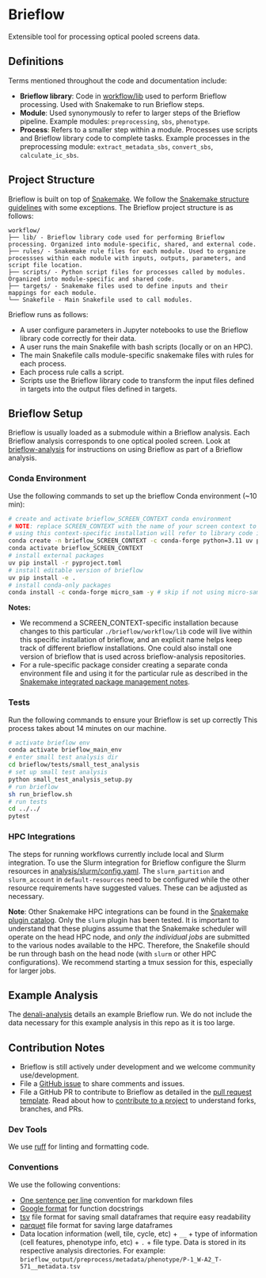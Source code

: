 # Brieflow

Extensible tool for processing optical pooled screens data.

## Definitions

Terms mentioned throughout the code and documentation include:
- **Brieflow library**: Code in [workflow/lib](workflow/lib) used to perform Brieflow processing.
Used with Snakemake to run Brieflow steps.
- **Module**: Used synonymously to refer to larger steps of the Brieflow pipeline.
Example modules: `preprocessing`, `sbs`, `phenotype`.
- **Process**: Refers to a smaller step within a module.
Processes use scripts and Brieflow library code to complete tasks.
Example processes in the preprocessing module: `extract_metadata_sbs`, `convert_sbs`, `calculate_ic_sbs`.


## Project Structure

Brieflow is built on top of [Snakemake](https://snakemake.readthedocs.io/en/stable/index.html#snakemake).
We follow the [Snakemake structure guidelines](https://snakemake.readthedocs.io/en/stable/snakefiles/deployment.html) with some exceptions.
The Brieflow project structure is as follows:

```
workflow/
├── lib/ - Brieflow library code used for performing Brieflow processing. Organized into module-specific, shared, and external code.
├── rules/ - Snakemake rule files for each module. Used to organize processses within each module with inputs, outputs, parameters, and script file location.
├── scripts/ - Python script files for processes called by modules. Organized into module-specific and shared code.
├── targets/ - Snakemake files used to define inputs and their mappings for each module. 
└── Snakefile - Main Snakefile used to call modules.
```

Brieflow runs as follows:
- A user configure parameters in Jupyter notebooks to use the Brieflow library code correctly for their data.
- A user runs the main Snakefile with bash scripts (locally or on an HPC).
- The main Snakefile calls module-specific snakemake files with rules for each process.
- Each process rule calls a script.
- Scripts use the Brieflow library code to transform the input files defined in targets into the output files defined in targets.

## Brieflow Setup

Brieflow is usually loaded as a submodule within a Brieflow analysis.
Each Brieflow analysis corresponds to one optical pooled screen.
Look at [brieflow-analysis](https://github.com/cheeseman-lab/brieflow-analysis/) for instructions on using Brieflow as part of a Brieflow analysis.

### Conda Environment

Use the following commands to set up the brieflow Conda environment (~10 min):

```sh
# create and activate brieflow_SCREEN_CONTEXT conda environment
# NOTE: replace SCREEN_CONTEXT with the name of your screen context to ensure a context-specific installation
# using this context-specific installation will refer to library code in ./brieflow/workflow/lib
conda create -n brieflow_SCREEN_CONTEXT -c conda-forge python=3.11 uv pip -y
conda activate brieflow_SCREEN_CONTEXT
# install external packages
uv pip install -r pyproject.toml
# install editable version of brieflow
uv pip install -e .
# install conda-only packages
conda install -c conda-forge micro_sam -y # skip if not using micro-sam for segmentation
```

**Notes:**
- We recommend a SCREEN_CONTEXT-specific installation because changes to this particular `./brieflow/workflow/lib` code will live within this specific installation of brieflow, and an explicit name helps keep track of different brieflow installations.
One could also install one version of brieflow that is used across brieflow-analysis repositories.
- For a rule-specific package consider creating a separate conda environment file and using it for the particular rule as described in the [Snakemake integrated package management notes](https://snakemake.readthedocs.io/en/stable/snakefiles/deployment.html#integrated-package-management).

### Tests

Run the following commands to ensure your Brieflow is set up correctly
This process takes about 14 minutes on our machine.

```sh
# activate brieflow env
conda activate brieflow_main_env
# enter small test analysis dir
cd brieflow/tests/small_test_analysis
# set up small test analysis
python small_test_analysis_setup.py
# run brieflow
sh run_brieflow.sh
# run tests
cd ../../
pytest
```

### HPC Integrations

The steps for running workflows currently include local and Slurm integration.
To use the Slurm integration for Brieflow configure the Slurm resources in [analysis/slurm/config.yaml](analysis/slurm/config.yaml).
The `slurm_partition` and `slurm_account` in `default-resources` need to be configured while the other resource requirements have suggested values.
These can be adjusted as necessary.

**Note**: Other Snakemake HPC integrations can be found in the [Snakemake plugin catalog](https://snakemake.github.io/snakemake-plugin-catalog/index.html#snakemake-plugin-catalog).
Only the `slurm` plugin has been tested. It is important to understand that these plugins assume that the Snakemake scheduler will operate on the head HPC node, and *only the individual jobs* are submitted to the various nodes available to the HPC. Therefore, the Snakefile should be run through bash on the head node (with `slurm` or other HPC configurations). We recommend starting a tmux session for this, especially for larger jobs.

## Example Analysis

The [denali-analysis](https://github.com/cheeseman-lab/denali-analysis) details an example Brieflow run.
We do not include the data necessary for this example analysis in this repo as it is too large.

## Contribution Notes

- Brieflow is still actively under development and we welcome community use/development. 
- File a [GitHub issue](https://github.com/cheeseman-lab/brieflow/issues) to share comments and issues.
- File a GitHub PR to contribute to Brieflow as detailed in the [pull request template](.github/pull_request_template.md).
Read about how to [contribute to a project](https://docs.github.com/en/get-started/exploring-projects-on-github/contributing-to-a-project) to understand forks, branches, and PRs.

### Dev Tools

We use [ruff](https://github.com/astral-sh/ruff) for linting and formatting code.

### Conventions

We use the following conventions:
- [One sentence per line](https://nick.groenen.me/notes/one-sentence-per-line/) convention for markdown files
- [Google format](format) for function docstrings
- [tsv](https://en.wikipedia.org/wiki/Tab-separated_values#:~:text=Tab%2Dseparated%20values%20(TSV),similar%20to%20comma%2Dseparated%20values.) file format for saving small dataframes that require easy readability
- [parquet](https://www.databricks.com/glossary/what-is-parquet) file format for saving large dataframes
- Data location information (well, tile, cycle, etc) + `__` + type of information (cell features, phenotype info, etc) + `.` + file type. 
Data is stored in its respective analysis directories. 
For example: `brieflow_output/preprocess/metadata/phenotype/P-1_W-A2_T-571__metadata.tsv`